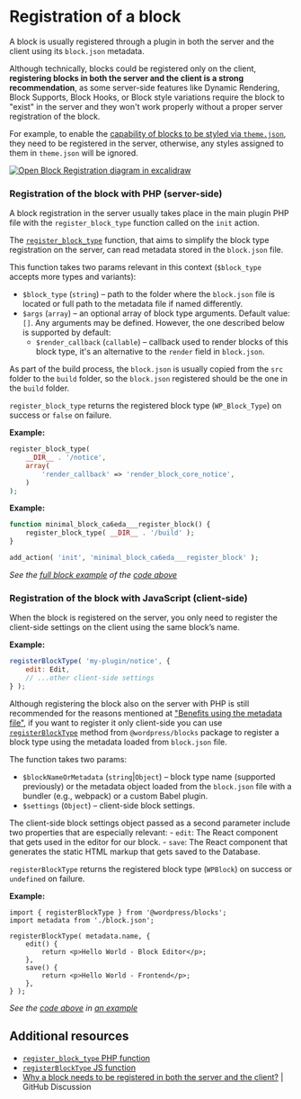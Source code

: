 # Registration of a block

A block is usually registered through a plugin in both the server and the client using its `block.json` metadata. 

Although technically, blocks could be registered only on the client, **registering blocks in both the server and the client is a strong recommendation**, as some server-side features like Dynamic Rendering, Block Supports, Block Hooks, or Block style variations require the block to "exist" in the server and they won't work properly without a proper server registration of the block.

For example, to enable the [capability of blocks to be styled via `theme.json`](https://developer.wordpress.org/themes/global-settings-and-styles/settings/blocks/), they need to be registered in the server, otherwise, any styles assigned to them in `theme.json` will be ignored. 

[![Open Block Registration diagram in excalidraw](https://developer.wordpress.org/files/2023/11/block-registration-e1700493399839.png)](https://excalidraw.com/#json=PUQu7jpvbKsUHYfpHWn7s,61QnhpZtjykp3s44lbUN_g "Open Block Registration diagram in excalidraw")

### Registration of the block with PHP (server-side)

A block registration in the server usually takes place in the main plugin PHP file with the `register_block_type` function called on the `init` action.

The [`register_block_type`](https://developer.wordpress.org/reference/functions/register_block_type/) function, that aims to simplify the block type registration on the server, can read metadata stored in the `block.json` file.

This function takes two params relevant in this context (`$block_type` accepts more types and variants):

-   `$block_type` (`string`) – path to the folder where the `block.json` file is located or full path to the metadata file if named differently.
-   `$args` (`array`) – an optional array of block type arguments. Default value: `[]`. Any arguments may be defined. However, the one described below is supported by default:
    -   `$render_callback` (`callable`) – callback used to render blocks of this block type, it's an alternative to the `render` field in `block.json`.

As part of the build process, the `block.json` is usually copied from the `src` folder to the `build` folder, so the `block.json` registered should be the one in the `build` folder.

`register_block_type` returns the registered block type (`WP_Block_Type`) on success or `false` on failure.

**Example:**
```php
register_block_type(
	__DIR__ . '/notice',
	array(
		'render_callback' => 'render_block_core_notice',
	)
);
```

**Example:**
```php
function minimal_block_ca6eda___register_block() {
	register_block_type( __DIR__ . '/build' );
}

add_action( 'init', 'minimal_block_ca6eda___register_block' );
```
_See the [full block example](https://github.com/WordPress/block-development-examples/tree/trunk/plugins/minimal-block-ca6eda) of the  [code above](https://github.com/WordPress/block-development-examples/blob/trunk/plugins/minimal-block-ca6eda/index.php)_

### Registration of the block with JavaScript (client-side)

When the block is registered on the server, you only need to register the client-side settings on the client using the same block’s name.

**Example:**

```js
registerBlockType( 'my-plugin/notice', {
	edit: Edit,
	// ...other client-side settings
} );
```

Although registering the block also on the server with PHP is still recommended for the reasons mentioned at ["Benefits using the metadata file"](https://developer.wordpress.org/block-editor/reference-guides/block-api/block-metadata/#benefits-using-the-metadata-file), if you want to register it only client-side you can use [`registerBlockType`](https://developer.wordpress.org/block-editor/reference-guides/packages/packages-blocks/#registerblocktype) method from `@wordpress/blocks` package to register a block type using the metadata loaded from `block.json` file.

The function takes two params:

-   `$blockNameOrMetadata` (`string`|`Object`) – block type name (supported previously) or the metadata object loaded from the `block.json` file with a bundler (e.g., webpack) or a custom Babel plugin.
-   `$settings` (`Object`) – client-side block settings.

The client-side block settings object passed as a second parameter include two properties that are especially relevant:
	- `edit`: The React component that gets used in the editor for our block.
	- `save`: The React component that generates the static HTML markup that gets saved to the Database. 


`registerBlockType` returns the registered block type (`WPBlock`) on success or `undefined` on failure.

**Example:**

```
import { registerBlockType } from '@wordpress/blocks';
import metadata from './block.json';

registerBlockType( metadata.name, {
	edit() {
		return <p>Hello World - Block Editor</p>;
	},
	save() {
		return <p>Hello World - Frontend</p>;
	},
} );
```
_See the [code above](https://github.com/WordPress/block-development-examples/blob/trunk/plugins/minimal-block-ca6eda/src/index.js) in [an example](https://github.com/WordPress/block-development-examples/tree/trunk/plugins/minimal-block-ca6eda)_

## Additional resources

- [`register_block_type` PHP function](https://developer.wordpress.org/reference/functions/register_block_type/)
- [`registerBlockType` JS function](https://developer.wordpress.org/block-editor/reference-guides/packages/packages-blocks/#registerblocktype)
- [Why a block needs to be registered in both the server and the client?](https://github.com/WordPress/gutenberg/discussions/55884) | GitHub Discussion